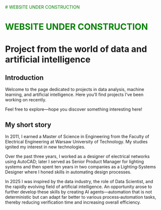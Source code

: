 <span style="color:green;"># WEBSITE UNDER CONSTRUCTION</span>

<h1 style="color:green;">WEBSITE UNDER CONSTRUCTION</h1>



# Project from the world of data and artificial intelligence


## Introduction


Welcome to the page dedicated to projects in data analysis, machine learning, and artificial intelligence. Here you’ll find projects I’ve been working on recently.

Feel free to explore—hope you discover something interesting here!

## My short story


In 2011, I earned a Master of Science in Engineering from the Faculty of Electrical Engineering at Warsaw University of Technology. My studies ignited my interest in new technologies.

Over the past three years, I worked as a designer of electrical networks using AutoCAD; later I served as Senior Product Manager for lighting systems and then spent ten years in two companies as a Lighting‑Systems Designer where I honed skills in automating design processes.

In 2025 I was inspired by the data industry, the role of Data Scientist, and the rapidly evolving field of artificial intelligence. An opportunity arose to further develop these skills by creating AI agents—automation that is not deterministic but can adapt far better to various process‑automation tasks, thereby reducing verification time and increasing overall efficiency.

